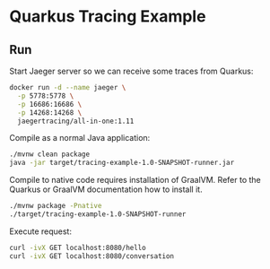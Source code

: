 # Quarkus Tracing Example

## Run
Start Jaeger server so we can receive some traces from Quarkus:
```bash
docker run -d --name jaeger \
  -p 5778:5778 \
  -p 16686:16686 \
  -p 14268:14268 \
  jaegertracing/all-in-one:1.11

```

Compile as a normal Java application:
```bash
./mvnw clean package
java -jar target/tracing-example-1.0-SNAPSHOT-runner.jar
```

Compile to native code requires installation of GraalVM.
Refer to the Quarkus or GraalVM documentation how to install it.
```bash
./mvnw package -Pnative
./target/tracing-example-1.0-SNAPSHOT-runner
```


Execute request:
```bash
curl -ivX GET localhost:8080/hello
curl -ivX GET localhost:8080/conversation
```
